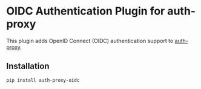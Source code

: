 # OIDC Authentication Plugin for auth-proxy

This plugin adds OpenID Connect (OIDC) authentication support to [auth-proxy](https://git.private.coffee/kumi/auth-proxy).

## Installation

```bash
pip install auth-proxy-oidc
```